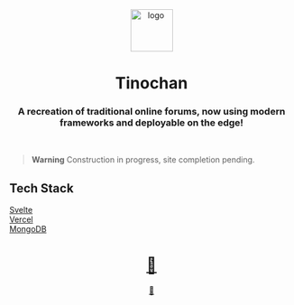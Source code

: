 <div align="center">
  <img src="tinochanV1.png" alt="logo" width="75"> <br>
  <h1>Tinochan <br> </h1>
  <h3>A recreation of traditional online forums, now using modern frameworks and deployable on the edge!</h3>
  <br>
</div>

>**Warning**
>Construction in progress, site completion pending.

## Tech Stack

[Svelte](https://svelte.dev/) <br>
[Vercel](https://vercel.com/) <br>
[MongoDB](https://mongodb.com/) <br>

<div align="center">
  <h1>
  <a href="(https://tinochan.vercel.app/)">🚀</a>
  </h1>
<div align="center">
<a href="(https://tinochan.vercel.app/)">🚀</a>
